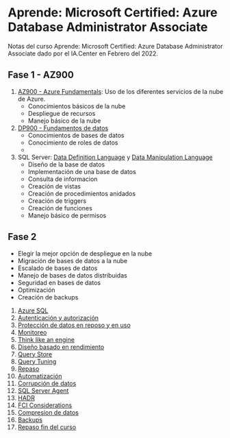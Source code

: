 # Aprende: Microsoft Certified: Azure Database Administrator Associate

Notas del curso Aprende: Microsoft Certified: Azure Database Administrator Associate dado por el IA.Center en Febrero del 2022.

## Fase 1 - AZ900
1. [AZ900 - Azure Fundamentals](./Fase%201/AZ900-AzureFundamentals/): Uso de los diferentes servicios de la nube de Azure.
    * Conocimientos básicos de la nube
    * Despliegue de recursos
    * Manejo básico de la nube
2. [DP900 - Fundamentos de datos](./Fase%201/DP900FundamentosDeDatos/)
    * Conocimientos de bases de datos
    * Conocimiento de roles de datos
    *
3. SQL Server: [Data Definition Language](./Fase%201/Parte3/sql_server_ddl.ipynb) y [Data Manipulation Language](/Fase%201/Parte3/sql_server_dml.ipynb)
    * Diseño de la base de datos
    * Implementación de una base de datos
    * Consulta de informacion
    * Creación de vistas
    * Creación de procedimientos anidados
    * Creación de triggers
    * Creación de funciones
    * Manejo básico de permisos

## Fase 2
* Elegir la mejor opción de despliegue en la nube
* Migración de bases de datos a la nube
* Escalado de bases de datos
* Manejo de bases de datos distribuidas
* Seguridad en bases de datos
* Optimización
* Creación de backups

1. [Azure SQL](./Fase2/Azure%20SQL/)
2. [Autenticación y autorización](./Fase2/Autenticacion_y_autorizacion/)
3. [Protección de datos en reposo y en uso](/Fase2/Proteccion_de_datos_en_reposo_y_en_transito/)
4. [Monitoreo](./Fase2/Monitoreo/)
5. [Think like an engine](./Fase2/think_like_an_engine/)
6. [Diseño basado en rendimiento](./Fase2/dise%C3%B1o_basado_en_rendimiento/)
7. [Query Store](./Fase2/query_store/)
8. [Query Tuning](./Fase2/query_tuning/)
9. [Repaso](./Fase2/repaso/)
10. [Automatización](./Fase2/automatizacion/)
11. [Corrupción de datos](./Fase2/corrupcion_de_datos/)
12. [SQL Server Agent](./Fase2/sql_server_agent/)
13. [HADR](./Fase2/HADR/)
14. [FCI Considerations](./Fase2/fci_considerations/)
15. [Compresion de datos](./Fase2/compresion_de_datos/)
16. [Backups](./Fase2/backups/)
16. [Repaso fin del curso](./Fase2/fin_curso/)